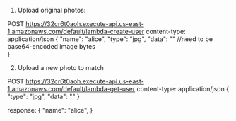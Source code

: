 
1. Upload original photos:

POST https://32cr6t0aoh.execute-api.us-east-1.amazonaws.com/default/lambda-create-user
content-type: application/json
{
  "name": "alice",
  "type": "jpg", 
  "data": ""  //need to be base64-encoded image bytes  
}

2. Upload a new photo to match

POST https://32cr6t0aoh.execute-api.us-east-1.amazonaws.com/default/lambda-get-user
content-type: application/json
{
  "type": "jpg", 
  "data": ""
}

response:
{
  "name": "alice", 
}
